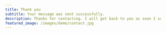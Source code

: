 ```yaml
---
title: Thank you
subtitle: Your message was sent successfully.
description: Thanks for contacting. I will get back to you as soon I see your email. 
featured_image: /images/demo/contact.jpg
---
```


<!-- ![](/images/demo/about.jpg)

Please note, this contact form is for demo purposes only and is not monitored. Please contact us [via our website](https://jekyllthemes.io) if you need support. -->